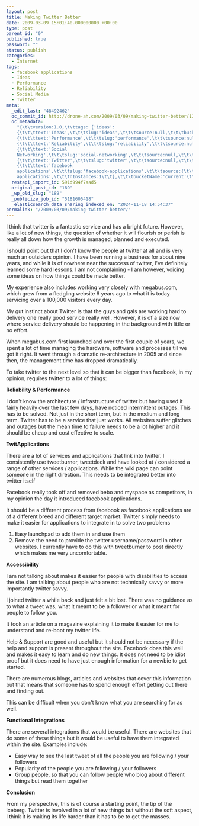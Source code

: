 ```yaml
---
layout: post
title: Making Twitter Better
date: 2009-03-09 15:01:40.000000000 +00:00
type: post
parent_id: "0"
published: true
password: ""
status: publish
categories:
  - Internet
tags:
  - facebook applications
  - Ideas
  - Performance
  - Reliability
  - Social Media
  - Twitter
meta:
  _edit_last: "48492462"
  oc_commit_id: http://drone-ah.com/2009/03/09/making-twitter-better/1236791943
  oc_metadata:
    "{\t\tversion:1.0,\t\ttags: {'ideas':
    {\t\t\ttext:'Ideas',\t\t\tslug:'ideas',\t\t\tsource:null,\t\t\tbucketName:'current'\t\t},'performance':
    {\t\t\ttext:'Performance',\t\t\tslug:'performance',\t\t\tsource:null,\t\t\tbucketName:'current'\t\t},'reliability':
    {\t\t\ttext:'Reliability',\t\t\tslug:'reliability',\t\t\tsource:null,\t\t\tbucketName:'current'\t\t},'social-networking':
    {\t\t\ttext:'Social
    Networking',\t\t\tslug:'social-networking',\t\t\tsource:null,\t\t\tbucketName:'current'\t\t},'twitter':
    {\t\t\ttext:'Twitter',\t\t\tslug:'twitter',\t\t\tsource:null,\t\t\tbucketName:'current'\t\t},'facebook-applications':
    {\t\t\ttext:'facebook
    applications',\t\t\tslug:'facebook-applications',\t\t\tsource:{\t\t\turl:'http://d.opencalais.com/genericHasher-1/fa6801cc-fb10-3ce2-83d9-7407e9819ca7',\t\t\ttype:{\t\t\turl:'http://s.opencalais.com/1/type/em/e/IndustryTerm',\t\t\ticonURL:'',\t\t\tname:'IndustryTerm'\t\t},\t\t\tname:'facebook
    applications',\t\t\tnInstances:1\t\t},\t\t\tbucketName:'current'\t\t}}\t}"
  restapi_import_id: 591d994f7aad5
  original_post_id: "189"
  _wp_old_slug: "189"
  _publicize_job_id: "5181605418"
  _elasticsearch_data_sharing_indexed_on: "2024-11-18 14:54:37"
permalink: "/2009/03/09/making-twitter-better/"
---
```


I think that twitter is a fantastic service and has a bright future. However,
like a lot of new things, the question of whether it will flourish or perish is
really all down how the growth is managed, planned and executed.

I should point out that I don\'t know the people at twitter at all and is very
much an outsiders opinion. I have been running a business for about nine years,
and while it is of nowhere near the success of twitter, I\'ve definitely learned
some hard lessons. I am not complaining - I am however, voicing some ideas on
how things could be made better.

My experience also includes working very closely with megabus.com, which grew
from a fledgling website 6 years ago to what it is today servicing over a
100,000 visitors every day.

My gut instinct about Twitter is that the guys and gals are working hard to
delivery one really good service really well. However, it is of a size now where
service delivery should be happening in the background with little or no effort.

When megabus.com first launched and over the first couple of years, we spent a
lot of time managing the hardware, software and processes till we got it right.
It went through a dramatic re-architecture in 2005 and since then, the
management time has dropped dramatically.

To take twitter to the next level so that it can be bigger than facebook, in my
opinion, requires twitter to a lot of things:

**Reliability & Performance**

I don\'t know the architecture / infrastructure of twitter but having used it
fairly heavily over the last few days, have noticed intermittent outages. This
has to be solved. Not just in the short term, but in the medium and long term.
Twitter has to be a service that just works. All websites suffer glitches and
outages but the mean time to failure needs to be a lot higher and it should be
cheap and cost effective to scale.

**TwitApplications**

There are a lot of services and applications that link into twitter. I
consistently use tweetburner, tweetdeck and have looked at / considered a range
of other services / applications. While the wiki page can point someone in the
right direction. This needs to be integrated better into twitter itself

Facebook really took off and removed bebo and myspace as competitors, in my
opinion the day it introduced facebook applications.

It should be a different process from facebook as facebook applications are of a
different breed and different target market. Twitter simply needs to make it
easier for applications to integrate in to solve two problems

1.  Easy launchpad to add them in and use them
2.  Remove the need to provide the twitter username/password in other websites.
    I currently have to do this with tweetburner to post directly which makes me
    very uncomfortable.

**Accessibility**

I am not talking about makes it easier for people with disabilities to access
the site. I am talking about people who are not technically savvy or more
importantly twitter savvy.

I joined twitter a while back and just felt a bit lost. There was no guidance as
to what a tweet was, what it meant to be a follower or what it meant for people
to follow you.

It took an article on a magazine explaining it to make it easier for me to
understand and re-boot my twitter life.

Help & Support are good and useful but it should not be necessary if the help
and support is present throughout the site. Facebook does this well and makes it
easy to learn and do new things. It does not need to be idiot proof but it does
need to have just enough information for a newbie to get started.

There are numerous blogs, articles and websites that cover this information but
that means that someone has to spend enough effort getting out there and finding
out.

This can be difficult when you don\'t know what you are searching for as well.

**Functional Integrations**

There are several integrations that would be useful. There are websites that do
some of these things but it would be useful to have them integrated within the
site. Examples include:

- Easy way to see the last tweet of all the people you are following / your
  followers
- Popularity of the people you are following / your followers
- Group people, so that you can follow people who blog about different things
  but read them together

**Conclusion**

From my perspective, this is of course a starting point, the tip of the iceberg.
Twitter is involved in a lot of new things but without the soft aspect, I think
it is making its life harder than it has to be to get the masses.
